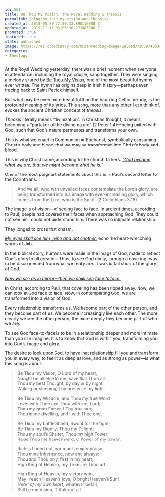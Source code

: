 ```yaml
---
id: 561
title: Be Thou My Vision, the Royal Wedding & Theosis
permalink: /blog/be-thou-my-vision-and-theosis/
created_at: 2018-05-20 22:50:33.890115000 Z
updated_at: 2019-11-11 03:03:38.271883000 Z
promoted: true
featured: true
state: published
image: https://res.cloudinary.com/micahredding/image/upload/v1608740634/blonde-woman-in-meadow-looking-at-sunset_c89gmf.jpg
categories:
- Theology
---
```

At the Royal Wedding yesterday, there was a brief moment when everyone in attendance, including the royal couple, sang together. They were singing a melody shared by [Be Thou My Vision][0], one of the most beautiful hymns ever written. The hymn has origins deep in Irish history—perhaps even tracing back to Saint Patrick himself.

But what may be even more beautiful than the haunting Celtic melody, is the profound meaning of its lyrics. This song, more than any other I can think of, evokes the ancient Christian concept of *theosis*.

*Theosis* literally means “divinization”. In Christian thought, it means becoming a “partaker of the divine nature” (2 Peter 1:4)—being united with God, such that God’s nature permeates and transforms your own. 

This is what we enact in Communion or Eucharist, symbolically consuming Christ’s body and blood, that we may be transformed into Christ’s body and blood.

This is why Christ came, according to the church fathers. *[“God became what we are, that we might become what he is.”][1]*

One of the most poignant statements about this is in Paul’s second letter to the Corinthians:

> And we all, who with unveiled faces contemplate the Lord’s glory, are being transformed into his image with ever-increasing glory, which comes from the Lord, who is the Spirit. (2 Corinthians 3:18)

The image is of vision—of seeing face to face. In ancient times, according to Paul, people had covered their faces when approaching God. They could not see him, could not understand him. There was no intimate relationship.

They longed to cross that chasm.

*[My eyes shall see him, mine and not another][2]*, echo the heart-wrenching words of Job.

In the biblical story, humans were made in the image of God, made to reflect God’s glory to all creation. Thus, to see God dimly, through a covering, was to be disconnected from what we really are. It was to fall short of the glory of God. 

*[Now we see as in mirror—then we shall see face to face.][3]*

In Christ, according to Paul, that covering has been ripped away. Now, we can look at God face to face. Now, in contemplating God, we are transformed into a vision of God.

Every relationship transforms us. We become part of the other person, and they become part of us. We become increasingly like each other. The more clearly we see the other person, the more deeply they become part of who we are.

To see God face-to-face is to be in a relationship deeper and more intimate than you can imagine. It is to know that God is within you, transforming you into God’s image and glory.

The desire to look upon God, to have that relationship fill you and transform you in every way, to feel it as deep as love, and as strong as power—is what this song is about.

> Be Thou my Vision, O Lord of my heart;  
> Naught be all else to me, save that Thou art.  
> Thou my best Thought, by day or by night,  
> Waking or sleeping, Thy presence my light.  
>  
> Be Thou my Wisdom, and Thou my true Word;  
> I ever with Thee and Thou with me, Lord;  
> Thou my great Father, I Thy true son;  
> Thou in me dwelling, and I with Thee one.  
>  
> Be Thou my battle Shield, Sword for the fight;  
> Be Thou my Dignity, Thou my Delight;  
> Thou my soul’s Shelter, Thou my high Tower:  
> Raise Thou me heavenward, O Power of my power.  
>  
> Riches I heed not, nor man’s empty praise,  
> Thou mine Inheritance, now and always:  
> Thou and Thou only, first in my heart,  
> High King of Heaven, my Treasure Thou art.  
>  
> High King of Heaven, my victory won,  
> May I reach Heaven’s joys, O bright Heaven’s Sun!  
> *Heart of my own heart*, whatever befall,  
> Still be my Vision, O Ruler of all.  

[0]:	https://www.youtube.com/watch?v=_VpSqAcLrDI&index=36&t=0s&list=PL-S97LROgRNzo--DO8vVoRMQXFnBPYXXw
[1]:	https://en.wikipedia.org/wiki/Divinization_(Christian)#Patristic_writings
[2]:	http://micahredding.com/blog/my-grandfather
[3]:	https://www.biblegateway.com/passage/?search=1+corinthians+13:12&version=NIV
